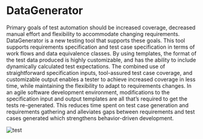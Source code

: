 DataGenerator
=============

Primary goals of test automation should be increased coverage, decreased manual effort and flexibility to accommodate changing requirements.  DataGenerator is a new testing tool that supports these goals. This tool supports requirements specification and test case specification in terms of work  flows and data equivalence classes. By using templates, the format of the test data produced is highly customizable, and has the ability to include  dynamically calculated test expectations. The combined use of straightforward specification inputs, tool-assured test case coverage, and  customizable output enables a tester to achieve increased coverage in less time, while maintaining the flexibility to adapt to requirements changes.  In an agile software development environment, modifications to the specification input and output templates are all that’s required to get the tests re-generated.  This reduces time spent on test case generation and requirements gathering and alleviates gaps between requirements and test cases generated which  strengthens behavior-driven development.

![test](http://static6.businessinsider.com/image/51e4638eeab8ea7840000000/the-otherworldly-architecture-of-zaha-hadid.jpg)
